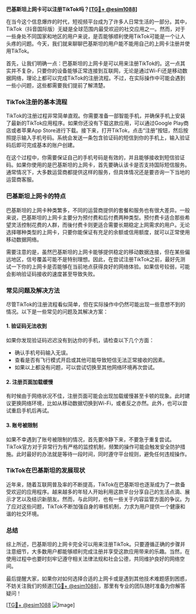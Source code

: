 **巴基斯坦上网卡可以注册TikTok吗？[[TG💪+ @esim1088](https://t.me/s/esim1088)]**

在当今这个信息爆炸的时代，短视频平台成为了许多人日常生活的一部分。其中，TikTok（抖音国际版）无疑是全球范围内最受欢迎的社交应用之一。然而，对于一些身处不同国家和地区的用户来说，是否能够顺利使用TikTok可能是一个让人头疼的问题。今天，我们就来聊聊巴基斯坦的用户能不能用自己的上网卡注册并使用TikTok。

首先，让我们明确一点：巴基斯坦的上网卡是可以用来注册TikTok的。这一点其实并不复杂，只要你的设备能够正常连接到互联网，无论是通过Wi-Fi还是移动数据网络，理论上都可以完成TikTok的注册流程。不过，在实际操作中可能会遇到一些小问题，这些都需要我们提前了解清楚。

### TikTok注册的基本流程

TikTok的注册过程非常简单直观。你需要准备一部智能手机，并确保手机上安装了最新的TikTok应用程序。如果你还没有下载这款应用，可以通过Google Play商店或者苹果App Store进行下载。接下来，打开TikTok，点击“注册”按钮，然后按照提示输入手机号码。系统会发送一条包含验证码的短信到你的手机上，输入验证码后即可完成基本的账户创建。

在这个过程中，你需要保证自己的手机号码是有效的，并且能够接收到短信验证码。如果你使用的是巴基斯坦的上网卡，首先要确认该卡是否支持国际短信服务。通常情况下，大多数运营商都提供这样的服务，但具体情况还是要咨询一下当地的运营商客服。

### 巴基斯坦上网卡的特点

巴基斯坦的上网卡种类繁多，不同的运营商提供的套餐和服务也有很大差异。一般来说，巴基斯坦的上网卡主要分为预付费和后付费两种类型。预付费卡适合那些希望灵活控制花费的人群，而後付费卡则更适合需要长期稳定上网需求的用户。无论选择哪种类型的上网卡，只要你能保证有充足的余额或信用额度，就可以正常使用移动数据网络。

需要注意的是，虽然巴基斯坦的上网卡能够提供稳定的移动数据连接，但在某些偏远地区，信号覆盖可能不是特别理想。因此，在尝试注册TikTok之前，最好先测试一下你的上网卡是否能够在当前地点获得良好的网络体验。如果信号较弱，可能会影响验证码接收的速度甚至导致失败。

### 常见问题及解决方法

尽管TikTok的注册流程看似简单，但在实际操作中仍然可能出现一些意想不到的情况。以下是一些常见的问题及其解决方案：

#### 1. 验证码无法收到
如果你发现验证码迟迟没有到达你的手机，请检查以下几个方面：
- 确认手机号码输入无误。
- 查看是否有飞行模式开启或其他可能导致短信无法正常接收的因素。
- 如果以上都没有问题，可以尝试切换至其他网络环境再次尝试。

#### 2. 注册页面加载缓慢
有时候由于网络状况不佳，注册页面可能会出现加载缓慢甚至卡顿的现象。此时建议更换网络环境，比如从移动数据切换到Wi-Fi，或者反之亦然。此外，也可以尝试重启手机后再试。

#### 3. 账号被限制
如果不幸遇到了账号被限制的情况，首先要冷静下来，不要急于重复尝试。TikTok官方对于异常行为有严格的监控机制，频繁的操作可能会触发安全防护措施。此时最好的办法就是等待一段时间，同时遵守平台规则，避免任何违规操作。

### TikTok在巴基斯坦的发展现状

近年来，随着互联网普及率的不断提高，TikTok在巴基斯坦也逐渐成为了一款备受欢迎的应用程序。越来越多的年轻人开始利用这款平台分享自己的生活点滴、展示才艺以及结识新朋友。然而，与此同时，也有一些关于内容监管方面的争议。为了应对这些问题，TikTok不断加强自身的审核机制，力求为用户提供一个健康和谐的社交环境。

### 总结

综上所述，巴基斯坦的上网卡完全可以用来注册TikTok。只要遵循正确的步骤并注意细节，大多数用户都能够顺利完成注册并享受这款应用带来的乐趣。当然，在使用过程中也要时刻牢记遵守相关法律法规和社会公德，共同维护良好的网络空间。

最后提醒大家，如果你对如何选择合适的上网卡或是遇到其他技术难题感到困惑，不妨关注我们的频道[[TG💪+ @esim1088](https://t.me/s/esim1088)]，那里有专业的团队随时准备为你解答疑问！

[[TG💪+ @esim1088](https://t.me/s/esim1088) ![Image](https://i.postimg.cc/4NQfJmqS/Snipaste-2025-05-13-00-14-12.png)]